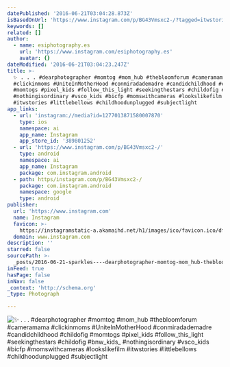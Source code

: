 ```yaml
---
datePublished: '2016-06-21T03:04:28.873Z'
isBasedOnUrl: 'https://www.instagram.com/p/BG43Vmsxc2-/?tagged=itwstories'
keywords: []
related: []
author:
  - name: esiphotography.es
    url: 'https://www.instagram.com/esiphotography.es'
    avatar: {}
dateModified: '2016-06-21T03:04:23.247Z'
title: >-
  ✨ . . . #dearphotographer #momtog #mom_hub #thebloomforum #cameramama
  #clickinmoms #UniteInMotherHood #conmiradademadre #candidchildhood #childofig
  #momtogs #pixel_kids #follow_this_light #seekingthestars #childofig #bnw_kids_
  #nothingisordinary #vsco_kids #bicfp #momswithcameras #lookslikefilm
  #itwstories #littlebellows #childhoodunplugged #subjectlight
app_links:
  - url: 'instagram://media?id=1277013871580007870'
    type: ios
    namespace: ai
    app_name: Instagram
    app_store_id: '389801252'
  - url: 'https://www.instagram.com/p/BG43Vmsxc2-/'
    type: android
    namespace: ai
    app_name: Instagram
    package: com.instagram.android
  - path: https/instagram.com/p/BG43Vmsxc2-/
    package: com.instagram.android
    namespace: google
    type: android
publisher:
  url: 'https://www.instagram.com'
  name: Instagram
  favicon: >-
    https://instagramstatic-a.akamaihd.net/h1/images/ico/favicon.ico/dfa85bb1fd63.ico
  domain: www.instagram.com
description: ''
starred: false
sourcePath: >-
  _posts/2016-06-21-sparkles----dearphotographer-momtog-mom_hub-thebloomforum-c.md
inFeed: true
hasPage: false
inNav: false
_context: 'http://schema.org'
_type: Photograph

---
```

![✨ . . . #dearphotographer #momtog #mom_hub #thebloomforum #cameramama #clickinmoms #UniteInMotherHood #conmiradademadre #candidchildhood #childofig #momtogs #pixel_kids #follow_this_light #seekingthestars #childofig #bnw_kids_ #nothingisordinary #vsco_kids #bicfp #momswithcameras #lookslikefilm #itwstories #littlebellows #childhoodunplugged #subjectlight](https://imgflo.herokuapp.com/graph/vahj1ThiexotieMo/3dd56df6d5d84a6455cdab85996b45cf/croprotate.jpg?cropheight=432&cropwidth=640&degrees=0&input=https%3A%2F%2Fscontent.cdninstagram.com%2Ft51.2885-15%2Fs640x640%2Fsh0.08%2Fe35%2F13395094_1758726574364519_173403540_n.jpg%3Fig_cache_key%3DMTI3NzAxMzg3MTU4MDAwNzg3MA%253D%253D.2&x=0&y=104)
